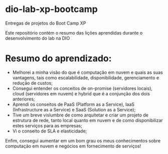 # dio-lab-xp-bootcamp
Entregas de projetos do Boot Camp XP

Este repositório contém o resumo das lições aprendidas durante o desenvolvimento do lab na DIO

# Resumo do aprendizado:
* Melhorei a minha visão do que é computação em nuvem e quais as suas vantagens, tais como escalabilidade, disponibilidade, gerenciamento e redução de custos;
* Consegui entender os conceitos de on-promise (servidores locais), cloud (servidores em nuvem) e hybrid que é a conjunção dos dois anteriores;
* Aprendi os conseitos de PaaS (Platform as a Service), IaaS (Infrastructure as a Service) e SaaS (Solution as a Service);
* Tive um breve vislumbre de como arquitetar e criar um projeto de estrutura de rede, tanto local quanto em nuvem e de como disponibilizar estes serviços para as empresas;
* Vi o conseito de SLA e elasticidade;

Enfim, consegui aumentar em um bom grau os meus conhecimentos sobre computação em nuvem e negócios em fornecimento de serviços!
